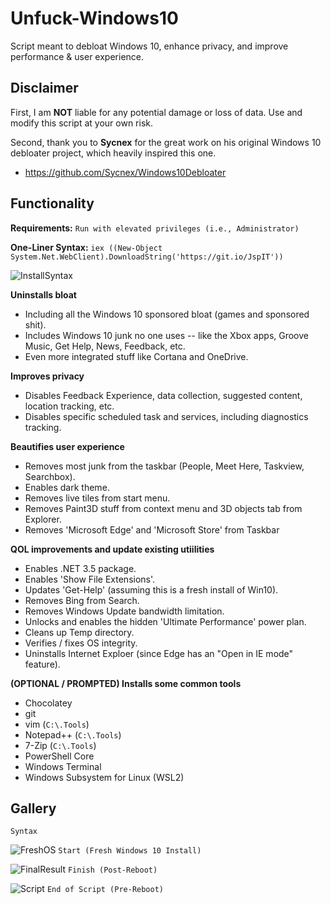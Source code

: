 # Unfuck-Windows10
Script meant to debloat Windows 10, enhance privacy, and improve performance &amp; user experience.

## Disclaimer
First, I am **NOT** liable for any potential damage or loss of data.  Use and modify this script at your own risk.

Second, thank you to **Sycnex** for the great work on his original Windows 10 debloater project, which heavily inspired this one.
- https://github.com/Sycnex/Windows10Debloater



## Functionality

**Requirements:**
`Run with elevated privileges (i.e., Administrator)`

**One-Liner Syntax:**
`iex ((New-Object System.Net.WebClient).DownloadString('https://git.io/JspIT'))`

![InstallSyntax](https://cdn.discordapp.com/attachments/620986290317426698/846631194303922176/unknown.png)

**Uninstalls bloat**
- Including all the Windows 10 sponsored bloat (games and sponsored shit).
- Includes Windows 10 junk no one uses -- like the Xbox apps, Groove Music, Get Help, News, Feedback, etc.
- Even more integrated stuff like Cortana and OneDrive.

**Improves privacy**
- Disables Feedback Experience, data collection, suggested content, location tracking, etc.
- Disables specific scheduled task and services, including diagnostics tracking.

**Beautifies user experience**
- Removes most junk from the taskbar (People, Meet Here, Taskview, Searchbox).
- Enables dark theme.
- Removes live tiles from start menu.
- Removes Paint3D stuff from context menu and 3D objects tab from Explorer.
- Removes 'Microsoft Edge' and 'Microsoft Store' from Taskbar

**QOL improvements and update existing utiilities**
- Enables .NET 3.5 package.
- Enables 'Show File Extensions'.
- Updates 'Get-Help' (assuming this is a fresh install of Win10).
- Removes Bing from Search.
- Removes Windows Update bandwidth limitation.
- Unlocks and enables the hidden 'Ultimate Performance' power plan.
- Cleans up Temp directory.
- Verifies / fixes OS integrity. 
- Uninstalls Internet Exploer (since Edge has an "Open in IE mode" feature).

**(OPTIONAL / PROMPTED) Installs some common tools**
- Chocolatey
- git
- vim (`C:\.Tools`)
- Notepad++ (`C:\.Tools`)
- 7-Zip (`C:\.Tools`)
- PowerShell Core
- Windows Terminal
- Windows Subsystem for Linux (WSL2)

## Gallery


`Syntax`


![FreshOS](https://cdn.discordapp.com/attachments/620986290317426698/846631197277683732/unknown.png)
`Start (Fresh Windows 10 Install)`


![FinalResult](https://cdn.discordapp.com/attachments/620986290317426698/846634838298591232/unknown.png)
`Finish (Post-Reboot)`


![Script](https://cdn.discordapp.com/attachments/620986290317426698/846634822389596180/unknown.png)
`End of Script (Pre-Reboot)`
